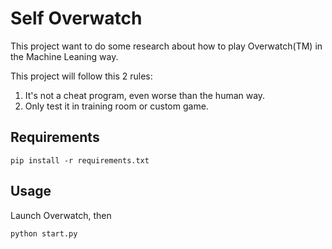 # Self Overwatch

This project want to do some research about how to play Overwatch(TM) in the Machine Leaning way.

This project will follow this 2 rules:
1. It's not a cheat program, even worse than the human way.
2. Only test it in training room or custom game.

## Requirements
```
pip install -r requirements.txt
```

## Usage
Launch Overwatch, then
```
python start.py
```